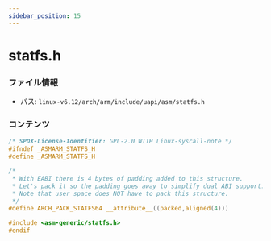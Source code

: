 ```yaml
---
sidebar_position: 15
---
```

# statfs.h

### ファイル情報

- パス: `linux-v6.12/arch/arm/include/uapi/asm/statfs.h`

### コンテンツ

```h
/* SPDX-License-Identifier: GPL-2.0 WITH Linux-syscall-note */
#ifndef _ASMARM_STATFS_H
#define _ASMARM_STATFS_H

/*
 * With EABI there is 4 bytes of padding added to this structure.
 * Let's pack it so the padding goes away to simplify dual ABI support.
 * Note that user space does NOT have to pack this structure.
 */
#define ARCH_PACK_STATFS64 __attribute__((packed,aligned(4)))

#include <asm-generic/statfs.h>
#endif

```
